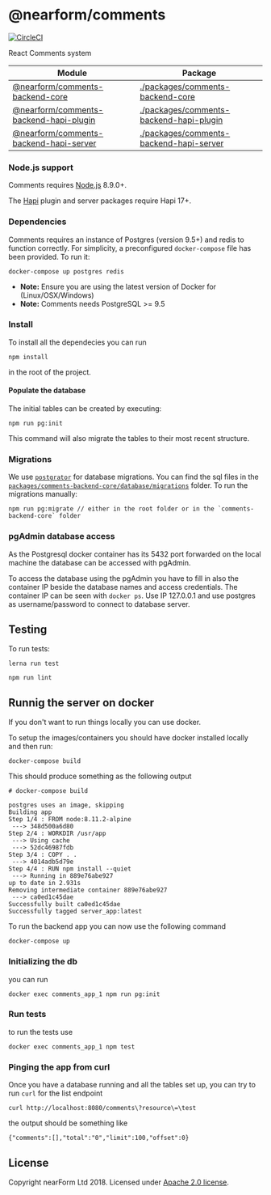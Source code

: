 # @nearform/comments

[![CircleCI](https://circleci.com/gh/nearform/comments/tree/master.svg?style=svg&circle-token=560be71ca1b0f5855e1e3462a69221bc34da3aac)](https://circleci.com/gh/nearform/comments/tree/master)

React Comments system

| Module                                                                 | Package                                                                            |
| ---------------------------------------------------------------------- | ---------------------------------------------------------------------------------- |
| [@nearform/comments-backend-core][comments-backend-core]               | [./packages/comments-backend-core](./packages/comments-backend-core)               |
| [@nearform/comments-backend-hapi-plugin][comments-backend-hapi-plugin] | [./packages/comments-backend-hapi-plugin](./packages/comments-backend-hapi-plugin) |
| [@nearform/comments-backend-hapi-server][comments-backend-hapi-server] | [./packages/comments-backend-hapi-server](./packages/comments-backend-hapi-server) |

### Node.js support

Comments requires [Node.js][node] 8.9.0+.

The [Hapi][hapi] plugin and server packages require Hapi 17+.

### Dependencies

Comments requires an instance of Postgres (version 9.5+) and redis to function correctly. For simplicity, a preconfigured `docker-compose` file has been provided. To run it:

```
docker-compose up postgres redis
```

* **Note:** Ensure you are using the latest version of Docker for (Linux/OSX/Windows)
* **Note:** Comments needs PostgreSQL >= 9.5

### Install

To install all the dependecies you can run

```
npm install
```

in the root of the project.

#### Populate the database

The initial tables can be created by executing:

```
npm run pg:init
```

This command will also migrate the tables to their most recent structure.

### Migrations

We use [`postgrator`][postgrator] for database migrations. You can find the sql files in the [`packages/comments-backend-core/database/migrations`](https://github.com/nearform/comments/tree/master/packages/comments-backend-core/database/migrations) folder. To run the migrations manually:

```
npm run pg:migrate // either in the root folder or in the `comments-backend-core` folder
```

### pgAdmin database access

As the Postgresql docker container has its 5432 port forwarded on the local machine the database can be accessed with pgAdmin.

To access the database using the pgAdmin you have to fill in also the container IP beside the database names and access credentials. The container IP can be seen with `docker ps`. Use IP 127.0.0.1 and use postgres as username/password to connect to database server.

## Testing

To run tests:

```
lerna run test
```

```
npm run lint
```

## Runnig the server on docker

If you don't want to run things locally you can use docker.

To setup the images/containers you should have docker installed locally and then run:

```
docker-compose build
```

This should produce something as the following output

```
# docker-compose build

postgres uses an image, skipping
Building app
Step 1/4 : FROM node:8.11.2-alpine
 ---> 348d500a6d80
Step 2/4 : WORKDIR /usr/app
 ---> Using cache
 ---> 52dc46987fdb
Step 3/4 : COPY . .
 ---> 4014adb5d79e
Step 4/4 : RUN npm install --quiet
 ---> Running in 889e76abe927
up to date in 2.931s
Removing intermediate container 889e76abe927
 ---> ca0ed1c45dae
Successfully built ca0ed1c45dae
Successfully tagged server_app:latest
```

To run the backend app you can now use the following command

```
docker-compose up
```

### Initializing the db

you can run

```
docker exec comments_app_1 npm run pg:init
```

### Run tests

to run the tests use

```
docker exec comments_app_1 npm test
```

### Pinging the app from curl

Once you have a database running and all the tables set up, you can try to run `curl` for the list endpoint

```
curl http://localhost:8080/comments\?resource\=\test
```

the output should be something like

```
{"comments":[],"total":"0","limit":100,"offset":0}
```

## License

Copyright nearForm Ltd 2018. Licensed under [Apache 2.0 license][license].

[comments-backend-core]: https://www.npmjs.com/package/@nearform/comments-backend-core
[comments-backend-hapi-plugin]: https://www.npmjs.com/package/@nearform/comments-backend-hapi-plugin
[comments-backend-hapi-server]: https://www.npmjs.com/package/@nearform/comments-backend-hapi-server
[node]: https://nodejs.org/it/
[hapi]: https://hapijs.com/
[postgrator]: https://github.com/rickbergfalk/postgrator
[license]: ./LICENSE.md
